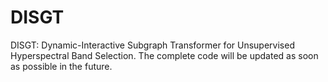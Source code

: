 # DISGT
DISGT: Dynamic-Interactive Subgraph Transformer for Unsupervised Hyperspectral Band Selection.
The complete code will be updated as soon as possible in the future.
